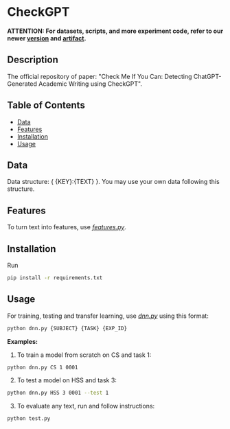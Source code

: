 # CheckGPT

**ATTENTION: For datasets, scripts, and more experiment code, refer to our newer [version](https://github.com/liuzey/CheckGPT-v2) and [artifact](https://zenodo.org/records/11215222).**

## Description

The official repository of paper: "Check Me If You Can: Detecting ChatGPT-Generated Academic Writing using CheckGPT".

## Table of Contents

- [Data](#data)
- [Features](#features)
- [Installation](#installation)
- [Usage](#usage)

## Data
Data structure: { {KEY}:{TEXT} }. You may use your own data following this structure.

## Features
To turn text into features, use [*features.py*](CheckGPT/features.py).

## Installation
Run
```bash
pip install -r requirements.txt
```

## Usage
For training, testing and transfer learning, use [*dnn.py*](CheckGPT/dnn.py) using this format:
```bash
python dnn.py {SUBJECT} {TASK} {EXP_ID} 
```

**Examples:**
1. To train a model from scratch on CS and task 1:
```bash
python dnn.py CS 1 0001 
```

2. To test a model on HSS and task 3:
```bash
python dnn.py HSS 3 0001 --test 1
```

3. To evaluate any text, run and follow instructions:
```bash
python test.py
```



